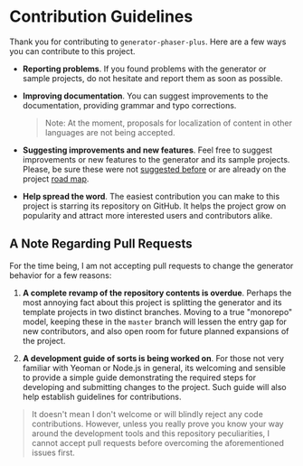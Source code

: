 Contribution Guidelines
=======================

Thank you for contributing to `generator-phaser-plus`. Here are a few ways you can contribute to this project.

-   **Reporting problems**. If you found problems with the generator or sample projects, do not hesitate and report them as soon as possible.

-   **Improving documentation**. You can suggest improvements to the documentation, providing grammar and typo corrections.

    >   Note: At the moment, proposals for localization of content in other languages are not being accepted.

-   **Suggesting improvements and new features**. Feel free to suggest improvements or new features to the generator and its sample projects. Please, be sure these were not [suggested before](/rblopes/generator-phaser-plus/issues?utf8=✓&q=label%3AFEATURE%20) or are already on the project [road map](road-map.md).

-   **Help spread the word**. The easiest contribution you can make to this project is starring its repository on GitHub. It helps the project grow on popularity and attract more interested users and contributors alike.


## A Note Regarding Pull Requests

For the time being, I am not accepting pull requests to change the generator behavior for a few reasons:

1.  **A complete revamp of the repository contents is overdue**. Perhaps the most annoying fact about this project is splitting the generator and its template projects in two distinct branches. Moving to a true "monorepo" model, keeping these in the `master` branch will lessen the entry gap for new contributors, and also open room for future planned expansions of the project.

2.  **A development guide of sorts is being worked on**. For those not very familiar with Yeoman or Node.js in general, its welcoming and sensible to provide a simple guide demonstrating the required steps for developing and submitting changes to the project. Such guide will also help establish guidelines for contributions.

>   It doesn't mean I don't welcome or will blindly reject any code contributions. However, unless you really prove you know your way around the development tools and this repository peculiarities, I cannot accept pull requests before overcoming the aforementioned issues first.

